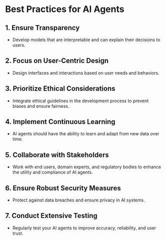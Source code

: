 # Best Practices for AI Agents

## 1. Ensure Transparency
- Develop models that are interpretable and can explain their decisions to users.

## 2. Focus on User-Centric Design
- Design interfaces and interactions based on user needs and behaviors.

## 3. Prioritize Ethical Considerations
- Integrate ethical guidelines in the development process to prevent biases and ensure fairness.

## 4. Implement Continuous Learning
- AI agents should have the ability to learn and adapt from new data over time.

## 5. Collaborate with Stakeholders
- Work with end users, domain experts, and regulatory bodies to enhance the utility and compliance of AI agents.

## 6. Ensure Robust Security Measures
- Protect against data breaches and ensure privacy in AI systems.

## 7. Conduct Extensive Testing
- Regularly test your AI agents to improve accuracy, reliability, and user trust.